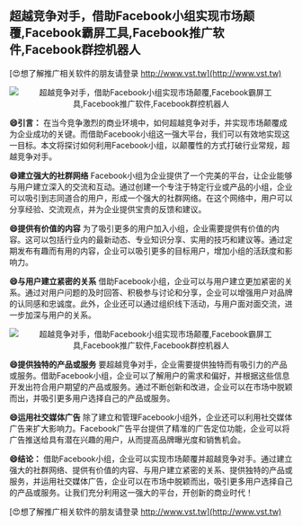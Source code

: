 ## **超越竞争对手，借助Facebook小组实现市场颠覆,Facebook霸屏工具,Facebook推广软件,Facebook群控机器人**

[😍想了解推广相关软件的朋友请登录 http://www.vst.tw](http://www.vst.tw)

 <center><img src="https://vst.tw/MP4/tuiguang/png/6.png" alt="超越竞争对手，借助Facebook小组实现市场颠覆,Facebook霸屏工具,Facebook推广软件,Facebook群控机器人"></center>

**😄引言：**
在当今竞争激烈的商业环境中，如何超越竞争对手，并实现市场颠覆成为企业成功的关键。而借助Facebook小组这一强大平台，我们可以有效地实现这一目标。本文将探讨如何利用Facebook小组，以颠覆性的方式打破行业常规，超越竞争对手。

**😄建立强大的社群网络**
Facebook小组为企业提供了一个完美的平台，让企业能够与用户建立深入的交流和互动。通过创建一个专注于特定行业或产品的小组，企业可以吸引到志同道合的用户，形成一个强大的社群网络。在这个网络中，用户可以分享经验、交流观点，并为企业提供宝贵的反馈和建议。

**😄提供有价值的内容**
为了吸引更多的用户加入小组，企业需要提供有价值的内容。这可以包括行业内的最新动态、专业知识分享、实用的技巧和建议等。通过定期发布有趣而有用的内容，企业可以吸引更多的目标用户，增加小组的活跃度和影响力。

**😄与用户建立紧密的关系**
借助Facebook小组，企业可以与用户建立更加紧密的关系。通过对用户问题的及时回答、积极参与讨论和分享，企业可以增强用户对品牌的认同感和忠诚度。此外，企业还可以通过组织线下活动，与用户面对面交流，进一步加深与用户的关系。

 <center><img src="https://vst.tw/MP4/tuiguang/png/7.png" alt="超越竞争对手，借助Facebook小组实现市场颠覆,Facebook霸屏工具,Facebook推广软件,Facebook群控机器人"></center>

**😄提供独特的产品或服务**
要超越竞争对手，企业需要提供独特而有吸引力的产品或服务。借助Facebook小组，企业可以了解用户的需求和偏好，并根据这些信息开发出符合用户期望的产品或服务。通过不断创新和改进，企业可以在市场中脱颖而出，并吸引更多用户选择自己的产品或服务。

**😄运用社交媒体广告**
除了建立和管理Facebook小组外，企业还可以利用社交媒体广告来扩大影响力。Facebook广告平台提供了精准的广告定位功能，企业可以将广告推送给具有潜在兴趣的用户，从而提高品牌曝光度和销售机会。

**😄结论：**
借助Facebook小组，企业可以实现市场颠覆并超越竞争对手。通过建立强大的社群网络、提供有价值的内容、与用户建立紧密的关系、提供独特的产品或服务，并运用社交媒体广告，企业可以在市场中脱颖而出，吸引更多用户选择自己的产品或服务。让我们充分利用这一强大的平台，开创新的商业时代！

[😍想了解推广相关软件的朋友请登录 http://www.vst.tw](http://www.vst.tw)



